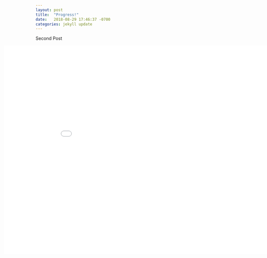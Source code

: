 ```yaml
---
layout: post
title:  "Progress!"
date:   2018-08-29 17:46:37 -0700
categories: jekyll update
---
```

Second Post

<iframe width="960" height="660px" style="margin-left: -100px;" src="/assets/projects/WorldsEnd/index.html" frameborder="0"></iframe>